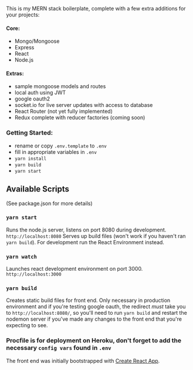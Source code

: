 This is my MERN stack boilerplate, complete with a few extra additions for your projects:

#### Core:
* Mongo/Mongoose
* Express
* React
* Node.js

#### Extras:
* sample mongoose models and routes
* local auth using JWT
* google oauth2
* socket.io for live server updates with access to database
* React Router (not yet fully implemented)
* Redux complete with reducer factories (coming soon)

### Getting Started:
* rename or copy `.env.template` to `.env`
* fill in appropriate variables in `.env`
* `yarn install`
* `yarn build`
* `yarn start`

## Available Scripts

(See package.json for more details)

### `yarn start`

Runs the node.js server, listens on port 8080 during development. `http://localhost:8080`
Serves up build files (won't work if you haven't ran `yarn build`). For development run the 
React Environment instead.

### `yarn watch`

Launches react development environment on port 3000. `http://localhost:3000`

### `yarn build`

Creates static build files for front end. Only necessary in production environment and if you're testing google oauth, the redirect _must_ take you to `http://localhost:8080/`, so you'll need to run `yarn build` and restart the nodemon server if you've made any changes to the front end that you're expecting to see.

### Procfile is for deployment on Heroku, don't forget to add the necessary `config vars` found in `.env`

The front end was initially bootstrapped with [Create React App](https://github.com/facebook/create-react-app).

